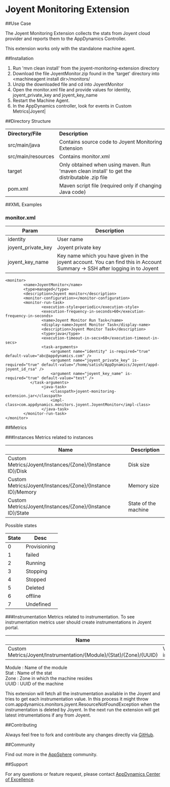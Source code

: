 # Joyent Monitoring Extension  

##Use Case

The Joyent Monitoring Extension collects the stats from Joyent cloud provider and reports them to the AppDynamics Controller.

This extension works only with the standalone machine agent.

##Installation
1. Run 'mvn clean install' from the joyent-monitoring-extension directory
2. Download the file JoyentMonitor.zip found in the 'target' directory into \<machineagent install dir\>/monitors/
3. Unzip the downloaded file and cd into JoyentMonitor
4. Open the monitor.xml file and provide values for identity, joyent_private_key and joyent_key_name
5. Restart the Machine Agent.
6. In the AppDynamics controller, look for events in Custom Metrics|Joyent|

##Directory Structure

<table><tbody>
<tr>
<th align="left"> Directory/File </th>
<th align="left"> Description </th>
</tr>
<tr>
<td class='confluenceTd'> src/main/java </td>
<td class='confluenceTd'> Contains source code to Joyent Monitoring Extension  </td>
</tr>
<tr>
<td class='confluenceTd'> src/main/resources </td>
<td class='confluenceTd'> Contains monitor.xml </td>
</tr>
<tr>
<td class='confluenceTd'> target </td>
<td class='confluenceTd'> Only obtained when using maven. Run 'maven clean install' to get the distributable .zip file </td>
</tr>
<tr>
<td class='confluenceTd'> pom.xml </td>
<td class='confluenceTd'> Maven script file (required only if changing Java code) </td>
</tr>
</tbody>
</table>

##XML Examples

###  monitor.xml


| Param | Description |
| ----- | ----- |
| identity | User name  |
| joyent_private_key | Joyent private key |
| joyent_key_name | Key name which you have given in the joyent account. You can find this in Account Summary -> SSH after logging in to Joyent |

~~~~
<monitor>
        <name>JoyentMonitor</name>
        <type>managed</type>
        <description>Joyent monitor</description>
        <monitor-configuration></monitor-configuration>
        <monitor-run-task>
                <execution-style>periodic</execution-style>
                <execution-frequency-in-seconds>60</execution-frequency-in-seconds>
                <name>Joyent Monitor Run Task</name>
                <display-name>Joyent Monitor Task</display-name>
                <description>Joyent Monitor Task</description>
                <type>java</type>
                <execution-timeout-in-secs>60</execution-timeout-in-secs>
                <task-arguments>
                    <argument name="identity" is-required="true" default-value="abc@appdynamics.com" />
                    <argument name="joyent_private_key" is-required="true" default-value="/home/satish/AppDynamics/Joyent/appd-joyent_id_rsa" />
                    <argument name="joyent_key_name" is-required="true" default-value="test" />
	       </task-arguments>
                <java-task>
                    <classpath>joyent-monitoring-extension.jar</classpath>
                    <impl-class>com.appdynamics.monitors.joyent.JoyentMonitor</impl-class>
                </java-task>
        </monitor-run-task>
</monitor>
~~~~

##Metrics

###Instances
Metrics related to instances

| Name | Description |
| ----- | ----- |
| Custom Metrics/Joyent/Instances/{Zone}/{Instance ID}/Disk | Disk size  |
| Custom Metrics/Joyent/Instances/{Zone}/{Instance ID}/Memory | Memory size  |
| Custom Metrics/Joyent/Instances/{Zone}/{Instance ID}/State | State of the machine  |

Possible states

| State | Desc |
|----- | ----- |
| 0 | Provisioning |
| 1 | failed |
| 2 | Running |
| 3 | Stopping |
| 4 | Stopped |
| 5 | Deleted |
| 6 | offline |
| 7 | Undefined |


###Instrumentation
Metrics related to instrumentation. To see instrumentation metrics user should create instrumentations in Joyent portal.

| Name | Description |
| ----- | ----- |
| Custom Metrics/Joyent/Instrumentation/{Module}/{Stat}/{Zone}/{UUID} | Value of the instrumentation  |

Module : Name of the module <br>
Stat : Name of the stat <br>
Zone : Zone in which the machine resides <br>
UUID : UUID of the machine <br>

This extension will fetch all the instrumentation available in the Joyent and tries to get each instrumentation value. In this process it might throw com.appdynamics.monitors.joyent.ResourceNotFoundException when the instrumentation is deleted by Joyent. In the next run the extension will get latest intrumentations if any from Joyent.

##Contributing

Always feel free to fork and contribute any changes directly via [GitHub](https://github.com/Appdynamics/joyent-monitoring-extension).

##Community

Find out more in the [AppSphere]() community.

##Support

For any questions or feature request, please contact [AppDynamics Center of Excellence](mailto:ace-request@appdynamics.com).


